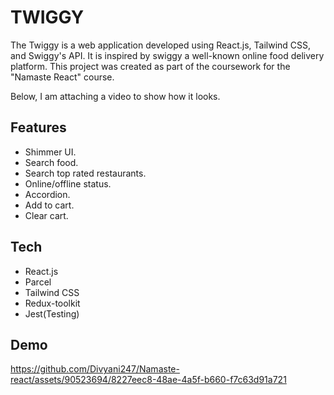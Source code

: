 
# TWIGGY
The Twiggy  is a web application developed using React.js, Tailwind CSS, and Swiggy's API.  It is inspired by swiggy a well-known online food delivery platform. This project was created as part of the coursework for the "Namaste React" course.

Below, I am attaching a video to show how it looks.


## Features

- Shimmer UI.
- Search food.
- Search top rated restaurants.
- Online/offline status.
- Accordion.
- Add to cart.
- Clear cart.


## Tech

- React.js
- Parcel
- Tailwind CSS
- Redux-toolkit
- Jest(Testing)

## Demo

https://github.com/Divyani247/Namaste-react/assets/90523694/8227eec8-48ae-4a5f-b660-f7c63d91a721


